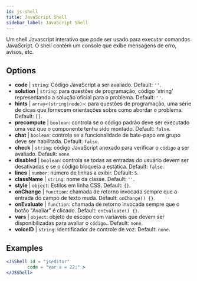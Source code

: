 ```yaml
---
id: js-shell
title: JavaScript Shell
sidebar_label: JavaScript Shell
---
```


Um shell Javascript interativo que pode ser usado para executar comandos JavaScript. O shell contém um console que exibe mensagens de erro, avisos, etc.

## Options

* __code__ | `string`: Código JavaScript a ser avaliado. Default: `''`.
* __solution__ | `string`: para questões de programação, código 'string' representando a solução oficial para o problema. Default: `''`.
* __hints__ | `array<(string|node)>`: para questões de programação, uma série de dicas que fornecem orientações sobre como abordar o problema. Default: `[]`.
* __precompute__ | `boolean`: controla se o código padrão deve ser executado uma vez que o componente tenha sido montado. Default: `false`.
* __chat__ | `boolean`: controla se a funcionalidade de bate-papo em grupo deve ser habilitada. Default: `false`.
* __check__ | `string`: código JavaScript anexado para verificar o `código` a ser avaliado. Default: `none`.
* __disabled__ | `boolean`: controla se todas as entradas do usuário devem ser desativadas e se o código bloqueia a estática. Default: `false`.
* __lines__ | `number`: número de linhas a exibir. Default: `5`.
* __className__ | `string`: nome da classe. Default: `''`.
* __style__ | `object`: Estilos em linha CSS. Default: `{}`.
* __onChange__ | `function`: chamada de retorno invocada sempre que a entrada do campo de texto muda. Default: `onChange() {}`.
* __onEvaluate__ | `function`: chamada de retorno invocada sempre que o botão "Avaliar" é clicado. Default: `onEvaluate() {}`.
* __vars__ | `object`: objeto de escopo com variáveis que devem ser disponibilizadas para avaliar o `código`.. Default: `none`.
* __voiceID__ | `string`: identificador de controle de voz. Default: `none`.


## Examples

```jsx live
<JSShell id = "jseditor" 
        code = "var a = 22;" >
</JSShell>
```

